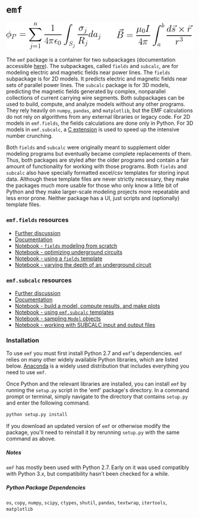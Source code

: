 # `emf`

![equations](docs/img/both-equations.png)

The `emf` package is a container for two subpackages (documentation accessible [here](http://mbaum1122.github.io/emf/)). The subpackages, called `fields` and `subcalc`, are for modeling electric and magnetic fields near power lines. The `fields` subpackage is for 2D models. It predicts electric and magnetic fields near sets of parallel power lines. The `subcalc` package is for 3D models, predicting the magnetic fields generated by complex, nonparallel collections of current carrying wire segments. Both subpackages can be used to build, compute, and analyze models without any other programs. They rely heavily on `numpy`, `pandas`, and `matplotlib`, but the EMF calculations do not rely on algorithms from any external libraries or legacy code. For 2D models in `emf.fields`, the fields calculations are done only in Python. For 3D models in `emf.subcalc`, a [C extension](emf/subcalc/lift/lift.c) is used to speed up the intensive number crunching.

Both `fields` and `subcalc` were originally meant to supplement older modeling programs but eventually became complete replacements of them. Thus, both packages are styled after the older programs and contain a fair amount of functionality for working with those programs. Both `fields` and `subcalc` also have specially formatted excel/csv templates for storing input data. Although these template files are never strictly necessary, they make the packages much more usable for those who only know a little bit of Python and they make larger-scale modeling projects more repeatable and less error prone. Neither package has a UI, just scripts and (optionally) template files.

### `emf.fields` resources

* [Further discussion](docs/README-fields.md)
* [Documentation](http://mbaum1122.github.io/emf/emf.fields.html)
* [Notebook - `fields` modeling from scratch](docs/notebooks/fields/fields-workflow-from-scratch.ipynb)
* [Notebook - optimizing underground circuits](docs/notebooks/fields/underground-line-optimization.ipynb)
* [Notebook - using a `fields` template](docs/notebooks/fields/using-a-template.ipynb)
* [Notebook - varying the depth of an underground circuit](docs/notebooks/fields/underground-delta-depth-test.ipynb)

### `emf.subcalc` resources

* [Further discussion](docs/README-subcalc.md)
* [Documentation](http://mbaum1122.github.io/emf/emf.subcalc.html)
* [Notebook - build a model, compute results, and make plots](docs/notebooks/subcalc/small-model-tutorial.ipynb)
* [Notebook - using `emf.subcalc` templates](docs/notebooks/subcalc/tower-and-footprint-templates.ipynb)
* [Notebook - sampling `Model` objects](docs/notebooks/subcalc/sampling-model-objects.ipynb)
* [Notebook - working with SUBCALC input and output files](docs/notebooks/subcalc/working-with-SUBCALC-files.ipynb)

### Installation

To use `emf` you must first install Python 2.7 and `emf`'s dependencies. `emf` relies on many other widely available Python libraries, which are listed below. [Anaconda](https://www.continuum.io/downloads) is a widely used distribution that includes everything you need to use `emf`.

Once Python and the relevant libraries are installed, you can install `emf` by running the `setup.py` script in the 'emf' package's directory. In a command prompt or terminal, simply navigate to the directory that contains `setup.py` and enter the following command.

```python
python setup.py install
```

If you download an updated version of `emf` or otherwise modify the package, you'll need to reinstall it by rerunning `setup.py` with the same command as above.

##### Notes

`emf` has mostly been used with Python 2.7. Early on it was used compatibly with Python 3.x, but compatibility hasn't been checked for a while.

##### Python Package Dependencies
`os`, `copy`, `numpy`, `scipy`, `ctypes`, `shutil`, `pandas`, `textwrap`, `itertools`, `matplotlib`
